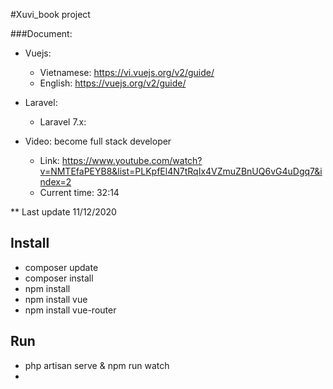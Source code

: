 #Xuvi_book project


###Document:
+ Vuejs:
    - Vietnamese: https://vi.vuejs.org/v2/guide/
    - English: https://vuejs.org/v2/guide/
+ Laravel: 
    - Laravel 7.x:

+ Video: become full stack developer
    - Link: https://www.youtube.com/watch?v=NMTEfaPEYB8&list=PLKpfEl4N7tRqIx4VZmuZBnUQ6vG4uDgq7&index=2
    - Current time: 32:14
 
 ** Last update 11/12/2020

## Install

+ composer update
+ composer install
+ npm install
+ npm install vue
+ npm install vue-router

## Run
+ php artisan serve & npm run watch
+ 
